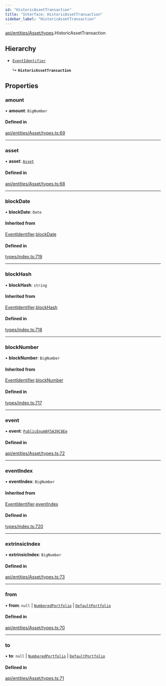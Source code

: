 ```yaml
---
id: "HistoricAssetTransaction"
title: "Interface: HistoricAssetTransaction"
sidebar_label: "HistoricAssetTransaction"
---
```


[api/entities/Asset/types](../../../../../../modules/API/Entities/Asset/Types/Types.md).HistoricAssetTransaction

## Hierarchy

- [`EventIdentifier`](../../../../../Types/EventIdentifier/EventIdentifier.md)

  ↳ **`HistoricAssetTransaction`**

## Properties

### amount

• **amount**: `BigNumber`

#### Defined in

[api/entities/Asset/types.ts:69](https://github.com/PolymeshAssociation/polymesh-sdk/blob/95e180d2/src/api/entities/Asset/types.ts#L69)

___

### asset

• **asset**: [`Asset`](../../../../../../classes/API/Entities/Asset/Asset.md)

#### Defined in

[api/entities/Asset/types.ts:68](https://github.com/PolymeshAssociation/polymesh-sdk/blob/95e180d2/src/api/entities/Asset/types.ts#L68)

___

### blockDate

• **blockDate**: `Date`

#### Inherited from

[EventIdentifier](../../../../../Types/EventIdentifier/EventIdentifier.md).[blockDate](../../../../../Types/EventIdentifier/EventIdentifier.md#blockdate)

#### Defined in

[types/index.ts:719](https://github.com/PolymeshAssociation/polymesh-sdk/blob/95e180d2/src/types/index.ts#L719)

___

### blockHash

• **blockHash**: `string`

#### Inherited from

[EventIdentifier](../../../../../Types/EventIdentifier/EventIdentifier.md).[blockHash](../../../../../Types/EventIdentifier/EventIdentifier.md#blockhash)

#### Defined in

[types/index.ts:718](https://github.com/PolymeshAssociation/polymesh-sdk/blob/95e180d2/src/types/index.ts#L718)

___

### blockNumber

• **blockNumber**: `BigNumber`

#### Inherited from

[EventIdentifier](../../../../../Types/EventIdentifier/EventIdentifier.md).[blockNumber](../../../../../Types/EventIdentifier/EventIdentifier.md#blocknumber)

#### Defined in

[types/index.ts:717](https://github.com/PolymeshAssociation/polymesh-sdk/blob/95e180d2/src/types/index.ts#L717)

___

### event

• **event**: [`PublicEnum8F5A39C8Ee`](../../../../../../enums/Types/PublicEnum8F5A39C8Ee/PublicEnum8F5A39C8Ee.md)

#### Defined in

[api/entities/Asset/types.ts:72](https://github.com/PolymeshAssociation/polymesh-sdk/blob/95e180d2/src/api/entities/Asset/types.ts#L72)

___

### eventIndex

• **eventIndex**: `BigNumber`

#### Inherited from

[EventIdentifier](../../../../../Types/EventIdentifier/EventIdentifier.md).[eventIndex](../../../../../Types/EventIdentifier/EventIdentifier.md#eventindex)

#### Defined in

[types/index.ts:720](https://github.com/PolymeshAssociation/polymesh-sdk/blob/95e180d2/src/types/index.ts#L720)

___

### extrinsicIndex

• **extrinsicIndex**: `BigNumber`

#### Defined in

[api/entities/Asset/types.ts:73](https://github.com/PolymeshAssociation/polymesh-sdk/blob/95e180d2/src/api/entities/Asset/types.ts#L73)

___

### from

• **from**: ``null`` \| [`NumberedPortfolio`](../../../../../../classes/API/Entities/NumberedPortfolio/NumberedPortfolio.md) \| [`DefaultPortfolio`](../../../../../../classes/API/Entities/DefaultPortfolio/DefaultPortfolio.md)

#### Defined in

[api/entities/Asset/types.ts:70](https://github.com/PolymeshAssociation/polymesh-sdk/blob/95e180d2/src/api/entities/Asset/types.ts#L70)

___

### to

• **to**: ``null`` \| [`NumberedPortfolio`](../../../../../../classes/API/Entities/NumberedPortfolio/NumberedPortfolio.md) \| [`DefaultPortfolio`](../../../../../../classes/API/Entities/DefaultPortfolio/DefaultPortfolio.md)

#### Defined in

[api/entities/Asset/types.ts:71](https://github.com/PolymeshAssociation/polymesh-sdk/blob/95e180d2/src/api/entities/Asset/types.ts#L71)
